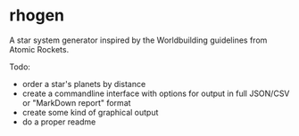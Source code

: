 # rhogen
A star system generator inspired by the Worldbuilding guidelines from Atomic Rockets.

Todo:

- order a star's planets by distance
- create a commandline interface with options for output in full JSON/CSV or "MarkDown report" format
- create some kind of graphical output
- do a proper readme
